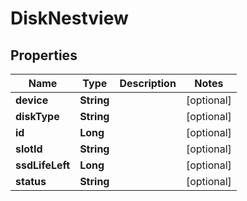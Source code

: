 # DiskNestview

## Properties
Name | Type | Description | Notes
------------ | ------------- | ------------- | -------------
**device** | **String** |  |  [optional]
**diskType** | **String** |  |  [optional]
**id** | **Long** |  |  [optional]
**slotId** | **String** |  |  [optional]
**ssdLifeLeft** | **Long** |  |  [optional]
**status** | **String** |  |  [optional]
